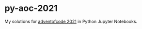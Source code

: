 # py-aoc-2021
 
My solutions for [adventofcode 2021](https://adventofcode.com) in Python Jupyter Notebooks.
